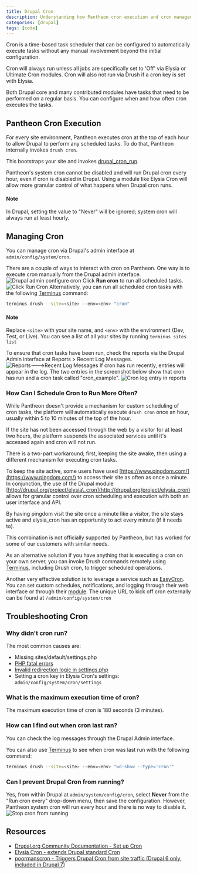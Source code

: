 ```yaml
---
title: Drupal Cron
description: Understanding how Pantheon cron execution and cron management works on your site.
categories: [drupal]
tags: [code]
---
```

Cron is a time-based task scheduler that can be configured to automatically execute tasks without any manual involvement beyond the initial configuration.

Cron will always run unless all jobs are specifically set to 'Off' via Elysia or Ultimate Cron modules. Cron will also not run via Drush if a cron key is set with Elysia.

Both Drupal core and many contributed modules have tasks that need to be performed on a regular basis. You can configure when and how often cron executes the tasks.

## Pantheon Cron Execution

For every site environment, Pantheon executes cron at the top of each hour to allow Drupal to perform any scheduled tasks. To do that, Pantheon internally invokes `drush cron`.

This bootstraps your site and invokes [drupal\_cron\_run](https://api.drupal.org/api/drupal/includes!common.inc/function/drupal_cron_run/7).

Pantheon's system cron cannot be disabled and will run Drupal cron every hour, even if cron is disabled in Drupal. Using a module like Elysia Cron will allow more granular control of what happens when Drupal cron runs.

<div class="alert alert-info" role="alert">
<h4>Note</h4>		
In Drupal, setting the value to "Never" will be ignored; system cron will always run at least hourly.		
</div>

## Managing Cron

You can manage cron via Drupal's admin interface at `admin/config/system/cron`.

There are a couple of ways to interact with cron on Pantheon. One way is to execute cron manually from the Drupal admin interface.<br />
![Drupal admin configure cron](/source/assets/images/desk_images/73173.png)
Click **Run cron** to run all scheduled tasks.
![Click Run Cron](/source/assets/images/desk_images/73176.png)
Alternatively, you can run all scheduled cron tasks with the following [Terminus](/docs/cli/) command:
```bash
terminus drush --site=<site> --env=<env> "cron"
```
<div class="alert alert-info" role="alert">
<h4>Note</h4>
Replace <code>&lt;site&gt;</code> with your site name, and <code>&lt;env&gt;</code> with the environment (Dev, Test, or Live). You can see a list of all your sites by running <code>terminus sites list</code></div>

To ensure that cron tasks have been run, check the reports via the Drupal Admin interface at Reports > Recent Log Messages. 
![Reports--->Recent Log Messages](/source/assets/images/desk_images/74068.png)
If cron has run recently, entries will appear in the log. The two entries in the screenshot below show that cron has run and a cron task called "cron\_example".
![Cron log entry in reports](/source/assets/images/desk_images/74077.png)

### How Can I Schedule Cron to Run More Often?

While Pantheon doesn't provide a mechanism for custom scheduling of cron tasks, the platform will automatically execute `drush cron` once an hour, usually within 5 to 10 minutes of the top of the hour.

If the site has not been accessed through the web by a visitor for at least two hours, the platform suspends the associated services until it's accessed again and cron will not run.

There is a two-part workaround; first, keeping the site awake, then using a different mechanism for executing cron tasks.

To keep the site active, some users have used [https://www.pingdom.com/](https://www.pingdom.com/) to access their site as often as once a minute. In conjunction, the use of the Drupal module [http://drupal.org/project/elysia\_cron](http://drupal.org/project/elysia_cron) allows for granular control over cron scheduling and execution with both an user interface and API.

By having pingdom visit the site once a minute like a visitor, the site stays active and elysia\_cron has an opportunity to act every minute (if it needs to).

This combination is not officially supported by Pantheon, but has worked for some of our customers with similar needs.

As an alternative solution if you have anything that is executing a cron on your own server, you can invoke Drush commands remotely using [Terminus](/docs/cli/), including Drush cron, to trigger scheduled operations.

Another very effective solution is to leverage a service such as [EasyCron](http://www.easycron.com). You can set custom schedules, notifications, and logging through their web interface or through their [module](https://drupal.org/project/EasyCron). The unique URL to kick off cron externally can be found at `/admin/config/system/cron`

## Troubleshooting Cron

### Why didn't cron run?

The most common causes are:

- Missing sites/default/settings.php
- [PHP fatal errors](/docs/php-errors-and-exceptions/)
- [Invalid redirection logic in settings.php](/docs/redirect-incoming-requests/)
- Setting a cron key in Elysia Cron's settings: `admin/config/system/cron/settings`

### What is the maximum execution time of cron?

The maximum execution time of cron is 180 seconds (3 minutes).

### How can I find out when cron last ran?

You can check the log messages through the Drupal Admin interface.  

You can also use [Terminus](/docs/cli/) to see when cron was last run with the following command:
```bash
terminus drush --site=<site> --env=<env> "wd-show --type='cron'"
```
### Can I prevent Drupal Cron from running?

Yes, from within Drupal at `admin/system/config/cron`, select **Never** from the "Run cron every" drop-down menu, then save the configuration. However, Pantheon system cron will run every hour and there is no way to disable it.
![Stop cron from running](/source/assets/images/desk_images/74128.png)  
## Resources

- [Drupal.org Community Documentation - Set up Cron](http://drupal.org/cron)
- [Elysia Cron - extends Drupal standard Cron](http://drupal.org/project/elysia_cron)
- [poormanscron - Triggers Drupal Cron from site traffic (Drupal 6 only, included in Drupal 7)](https://drupal.org/project/poormanscron)
